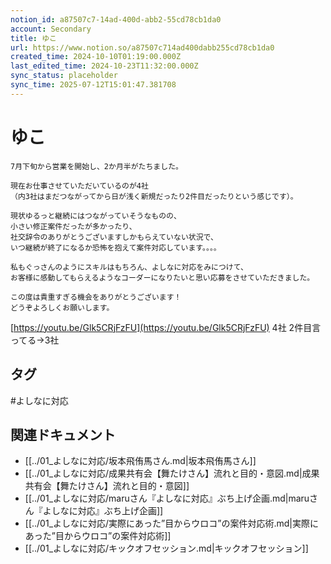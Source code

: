 ```yaml
---
notion_id: a87507c7-14ad-400d-abb2-55cd78cb1da0
account: Secondary
title: ゆこ
url: https://www.notion.so/a87507c714ad400dabb255cd78cb1da0
created_time: 2024-10-10T01:19:00.000Z
last_edited_time: 2024-10-23T11:32:00.000Z
sync_status: placeholder
sync_time: 2025-07-12T15:01:47.381708
---
```

# ゆこ

```plain text
7月下旬から営業を開始し、2か月半がたちました。

現在お仕事させていただいているのが4社
（内3社はまだつながってから日が浅く新規だったり2件目だったりという感じです）。

現状ゆるっと継続にはつながっていそうなものの、
小さい修正案件だったが多かったり、
社交辞令のありがとうございますしかもらえていない状況で、
いつ継続が終了になるか恐怖を抱えて案件対応しています。。。。

私もぐっさんのようにスキルはもちろん、よしなに対応をみにつけて、
お客様に感動してもらえるようなコーダーになりたいと思い応募をさせていただきました。

この度は貴重すぎる機会をありがとうございます！
どうぞよろしくお願いします。
```
[https://youtu.be/Glk5CRjFzFU](https://youtu.be/Glk5CRjFzFU)
4社
  2件目言ってる→3社

## タグ

#よしなに対応 

## 関連ドキュメント

- [[../01_よしなに対応/坂本飛侑馬さん.md|坂本飛侑馬さん]]
- [[../01_よしなに対応/成果共有会【舞たけさん】流れと目的・意図.md|成果共有会【舞たけさん】流れと目的・意図]]
- [[../01_よしなに対応/maruさん『よしなに対応』ぶち上げ企画.md|maruさん『よしなに対応』ぶち上げ企画]]
- [[../01_よしなに対応/実際にあった”目からウロコ”の案件対応術.md|実際にあった”目からウロコ”の案件対応術]]
- [[../01_よしなに対応/キックオフセッション.md|キックオフセッション]]
